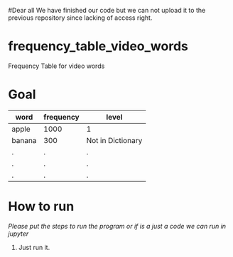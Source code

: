 #Dear all
We have finished our code but we can not upload it to the previous repository since lacking of access right.


# frequency_table_video_words
Frequency Table for video words

# Goal
word         | frequency     | level
------------ | ------------- | -------------
apple | 1000 | 1
banana | 300 | Not in Dictionary
.|.|.
.|.|.
.|.|.

# How to run
*Please put the steps to run the program or if is a just a code we can run in jupyter*

1. Just run it.



